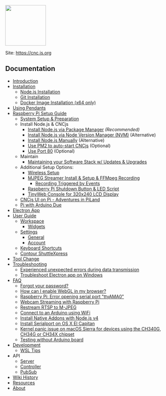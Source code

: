 [<img src="https://cnc.js.org/logo.png" width="128" height="128" />](https://cnc.js.org/)

Site: https://cnc.js.org

## Documentation
* [Introduction](https://github.com/cncjs/cncjs/wiki/Introduction)
* [Installation](https://github.com/cncjs/cncjs/wiki/Installation)
  - [Node.js Installation](https://github.com/cncjs/cncjs/wiki/Installation#nodejs-installation)
  - [Git Installation](https://github.com/cncjs/cncjs/wiki/Installation#git-installation)
  - [Docker Image Installation (x64 only)](https://github.com/cncjs/cncjs/wiki/Installation#docker-image-installation-x64-only)
* [Using Pendants](https://github.com/cncjs/cncjs/wiki/Using-Pendants)
* [Raspberry Pi Setup Guide](https://github.com/cncjs/cncjs/wiki/Setup-Guide:-Raspberry-Pi)
  - [System Setup & Preparation](https://github.com/cncjs/cncjs/wiki/Setup-Guide:-Raspberry-Pi-%7C-System-Setup-&-Preparation)
  - Install Node.js & CNCjs
    - [Install Node.js via Package Manager](https://github.com/cncjs/cncjs/wiki/Setup-Guide:-Raspberry-Pi-%7C-Install-Node.js-via-Package-Manager-*(Recommended)*) *(Recommended)*
    - [Install Node.js via Node Version Manager (NVM)](https://github.com/cncjs/cncjs/wiki/Setup-Guide:-Raspberry-Pi-%7C-Install-Node.js-via-Node-Version-Manager-(NVM)) (Alternative)
    - [Install Node.js Manually](https://github.com/cncjs/cncjs/wiki/Setup-Guide:-Raspberry-Pi-%7C-Install-Node.js-Manually) (Alternative)
    - [Use PM2 to auto-start CNCjs](https://github.com/cncjs/cncjs/wiki/Setup-Guide:-Raspberry-Pi-%7C-Auto-start-server-using-pm2-(OPTIONAL)) (Optional)
    - [Use Port 80](https://github.com/cncjs/cncjs/wiki/Setup-Guide:-Raspberry-Pi-%7C-Use-Port-80-(OPTIONAL)) (Optional)
  - Maintain
    - [Maintaining your Software Stack w/ Updates & Upgrades](https://github.com/cncjs/cncjs/wiki/Setup-Guide:-Raspberry-Pi-%7C-Maintaining-your-Software-Stack-w--Updates-&-Upgrades) 
  - Additional Setup Options:
     - [Wireless Setup](https://github.com/cncjs/cncjs/wiki/Setup-Guide:-Raspberry-Pi-%7C-Wireless-Setup)
     - [MJPEG Streamer Install & Setup & FFMpeg Recording](https://github.com/cncjs/cncjs/wiki/Setup-Guide:-Raspberry-Pi-%7C-MJPEG-Streamer-Install-&-Setup-&-FFMpeg-Recording)
       - [Recording Triggered by Events](https://github.com/cncjs/cncjs/wiki/Setup-Guide:-Raspberry-Pi-%7C-Recording-Triggered-by-Events)
     - [Raspberry Pi Shutdown Button & LED Script](https://github.com/cncjs/cncjs/wiki/Setup-Guide:-Raspberry-Pi-%7C-Raspberry-Pi-Shutdown-Button-&-LED-Script)
     - [TinyWeb Console for 320x240 LCD Display](https://github.com/cncjs/cncjs/wiki/Setup-Guide:-Raspberry-Pi-%7C-TinyWeb-Console-for-320x240-LCD-Display)
  - [CNCjs UI on Pi - Adventures in PiLand](https://github.com/cncjs/cncjs/wiki/Setup-Guide:-Raspberry-Pi-%7C-Adventures-in-PiLand)
  - [Pi with Arduino Due](https://github.com/cncjs/cncjs/wiki/Setup-Guide:-Raspberry-Pi-%7C-Pi-with-Arduino-Due)
* [Electron App](https://github.com/cncjs/cncjs/wiki/electron-app)
* [User Guide](https://github.com/cncjs/cncjs/wiki/User-Guide)
  - [Workspace](https://github.com/cncjs/cncjs/wiki/User-Guide#workspace)
    - [Widgets](https://github.com/cncjs/cncjs/wiki/User-Guide#widgets)
  - [Settings](https://github.com/cncjs/cncjs/wiki/User-Guide#settings)
    - [General](https://github.com/cncjs/cncjs/wiki/User-Guide#general)
    - [Account](https://github.com/cncjs/cncjs/wiki/User-Guide#account)
  - [Keyboard Shortcuts](https://github.com/cncjs/cncjs/wiki/User-Guide#keyboard-shortcuts)
  - [Contour ShuttleXpress](https://github.com/cncjs/cncjs/wiki/User-Guide#contour-shuttlexpress)
* [Tool Change](https://github.com/cncjs/cncjs/wiki/Tool-Change)
* [Troubleshooting](https://github.com/cncjs/cncjs/wiki/Troubleshooting)
  - [Experienced unexpected errors during data transmission](https://github.com/cncjs/cncjs/wiki/Troubleshooting#experienced-unexpected-errors-during-data-transmission)
  - [Troubleshoot Electron app on Windows](https://github.com/cncjs/cncjs/wiki/Troubleshooting#troubleshoot-electron-app-on-windows)
* [FAQ](https://github.com/cncjs/cncjs/wiki/FAQ)
  - [Forgot your password?](https://github.com/cncjs/cncjs/wiki/FAQ#forgot-your-password)
  - [How can I enable WebGL in my browser?](https://github.com/cncjs/cncjs/wiki/FAQ#how-can-i-enable-webgl-in-my-browser)
  - [Raspberry Pi: Error opening serial port "ttyAMA0"](https://github.com/cncjs/cncjs/wiki/FAQ#raspberry-pi-error-opening-serial-port-ttyama0)
  - [Webcam Streaming with Raspberry Pi](https://github.com/cncjs/cncjs/wiki/FAQ#webcam-streaming-with-raspberry-pi)
  - [Restream RTSP to M-JPEG](https://github.com/cncjs/cncjs/wiki/FAQ#restream-rtsp-to-m-jpeg)
  - [Connect to an Arduino using WiFi](https://github.com/cncjs/cncjs/wiki/FAQ#connect-to-an-arduino-using-wifi)
  - [Install Native Addons with Node.js v4](https://github.com/cncjs/cncjs/wiki/FAQ#install-native-addons-with-nodejs-v4)
  - [Install Serialport on OS X El Capitan](https://github.com/cncjs/cncjs/wiki/FAQ#install-serialport-on-os-x-el-capitan)
  - [Kernel panic issue on macOS Sierra for devices using the CH340G, CH34G or CH34X chipset](https://github.com/cncjs/cncjs/wiki/FAQ#kernel-panic-issue-on-macos-sierra-for-devices-using-the-ch340g-ch34g-or-ch34x-chipset)
  - [Testing without Arduino board](https://github.com/cncjs/cncjs/wiki/FAQ#testing-without-arduino-board)
* [Development](https://github.com/cncjs/cncjs/wiki/Development)
  - [WSL Tips](https://github.com/cncjs/cncjs/wiki/%5BDevelopment%5D-WSL-Tips)
* API
  - [Server](https://github.com/cncjs/cncjs/wiki/Server-API)
  - [Controller](https://github.com/cncjs/cncjs/wiki/Controller-API)
  - [PubSub](https://github.com/cncjs/cncjs/wiki/PubSub-API)
* [Wiki History](https://github.com/cncjs/cncjs/wiki/_history)
* [Resources](https://github.com/cncjs/cncjs/wiki/Resources)
* [About](https://github.com/cncjs/cncjs/wiki/About)
